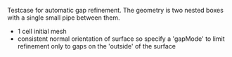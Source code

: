 Testcase for automatic gap refinement. The geometry is two nested boxes
with a single small pipe between them.

- 1 cell initial mesh
- consistent normal orientation of surface so
  specify a 'gapMode' to limit refinement only to
  gaps on the 'outside' of the surface

